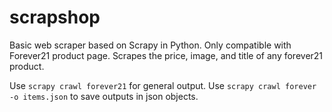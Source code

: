 # scrapshop
Basic web scraper based on Scrapy in Python. Only compatible with Forever21 product page. Scrapes the price, image, and title of any forever21 product.

Use `scrapy crawl forever21` for general output. Use `scrapy crawl forever -o items.json` to save outputs in json objects.
